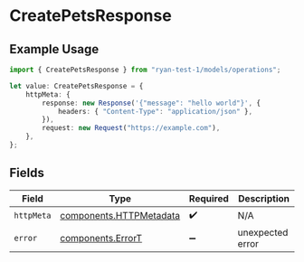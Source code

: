 # CreatePetsResponse

## Example Usage

```typescript
import { CreatePetsResponse } from "ryan-test-1/models/operations";

let value: CreatePetsResponse = {
    httpMeta: {
        response: new Response('{"message": "hello world"}', {
            headers: { "Content-Type": "application/json" },
        }),
        request: new Request("https://example.com"),
    },
};
```

## Fields

| Field                                                              | Type                                                               | Required                                                           | Description                                                        |
| ------------------------------------------------------------------ | ------------------------------------------------------------------ | ------------------------------------------------------------------ | ------------------------------------------------------------------ |
| `httpMeta`                                                         | [components.HTTPMetadata](../../models/components/httpmetadata.md) | :heavy_check_mark:                                                 | N/A                                                                |
| `error`                                                            | [components.ErrorT](../../models/components/errort.md)             | :heavy_minus_sign:                                                 | unexpected error                                                   |